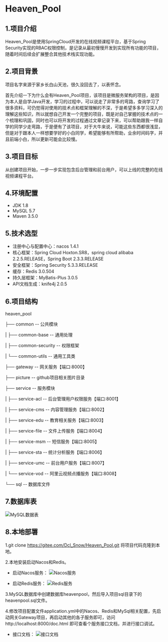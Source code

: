 # Heaven_Pool
## 1.项目介绍

Heaven_Pool是使用SpringCloud开发的在线视频课程平台，基于Spring Security实现的RBAC权限控制，是记录从最初慢慢开发到实现所有功能的项目，随着时间后续会扩展整合其他技术栈实现功能。

## 2.项目背景

项目名字来源于家乡长白山天池，很久没回去了，以表怀念。

首先介绍一下为什么会有Heaven_Pool项目，该项目是微服务架构的项目，是因为本人是自学Java开发，学习的过程中，可以说走了非常多的弯路，查询学习了很多资料，可仍觉得对使用的技术点和框架理解的不深，于是希望多多学习深入的理解这些知识，所以就想自己开发一个完整的项目，既是对自己掌握的技术点的一个梳理和巩固，同时也可以将开发的过程通过文章记录下来，可以帮助跟我一样自学的同学少走弯路，于是便有了该项目，对于大牛来说，可能这些东西都很浅显，但是对于跟本人一样想要学好的小白同学，希望能够有所帮助，业余时间码字，并且前端小白，所以更新可能会比较慢。

## 3.项目目标

从创建项目开始，一步一步实现包含后台管理和前台用户，可以上线的完整的在线视频课程平台。

## 4.环境配置

- JDK 1.8
- MySQL 5.7
- Maven 3.5.0

## 5.技术选型

- 注册中心与配置中心：nacos 1.4.1
- 核心框架：Spring Cloud Hoxton.SR8，spring cloud alibaba 2.2.5.RELEASE，Spring Boot 2.3.3.RELEASE
- 安全框架：Spring Security 5.3.3.RELEASE
- 缓存：Redis 3.0.504
- 持久层框架：MyBatis-Plus 3.0.5
- API文档生成：knife4j 2.0.5
## 6.项目结构

heaven_pool

├── common -- 公共模块

|    ├── common-base -- 通用处理

|    ├── common-security -- 权限框架

|    └── common-utils -- 通用工具类

├── gateway -- 网关服务【端口:8000】

├── picture -- github项目相关图片目录

├── service -- 服务模块

|    ├── service-acl -- 后台管理用户权限服务【端口:8001】

|    ├── service-cms -- 内容管理服务【端口:8002】

|    ├── service-edu -- 教育相关服务【端口:8003】

|    ├── service-file -- 文件上传服务【端口:8004】

|    ├── service-msm -- 短信服务【端口:8005】

|    ├── service-sta -- 统计分析服务【端口:8006】

|    ├── service-umc -- 前台用户服务【端口:8007】

|    └── service-vod -- 阿里云视频点播服务【端口:8008】

└── sql -- 数据库文件

## 7.数据库表

![MySQL数据表](https://gitee.com/Dcl_Snow/Heaven_Pool/raw/master/picture/heavenpool%E6%95%B0%E6%8D%AE%E5%BA%93.png)

## 8.本地部署

1.git clone https://gitee.com/Dcl_Snow/Heaven_Pool.git 将项目代码克隆到本地。

2.本地安装启动Nacos和Redis。

- 启动Nacos服务：
![Nacos服务](https://gitee.com/Dcl_Snow/Heaven_Pool/raw/master/picture/%E6%B3%A8%E5%86%8C%E4%B8%AD%E5%BF%83.png)

- 启动Redis服务：
![Redis服务](https://gitee.com/Dcl_Snow/Heaven_Pool/raw/master/picture/Redis.png)

3.MySQL数据库中创建数据库heavenpool，然后导入项目sql目录下的heavenpool.sql文件。

4.修改项目配置文件application.yml中的Nacos、Redis和MySql相关配置，先启动网关Gateway项目，再启动其他的各子服务即可，访问http://localhost:8000/doc.html 即可查看个服务接口文档，并进行接口调试。

- 接口文档：
![接口文档](https://gitee.com/Dcl_Snow/Heaven_Pool/raw/master/picture/%E6%8E%A5%E5%8F%A3%E6%96%87%E6%A1%A3.png)
